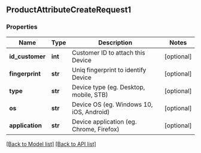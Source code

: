 ## ProductAttributeCreateRequest1

### Properties
Name | Type | Description | Notes
------------ | ------------- | ------------- | -------------
**id_customer** | **int** | Customer ID to attach this Device | [optional] 
**fingerprint** | **str** | Uniq fingerprint to identify Device | [optional] 
**type** | **str** | Device type (eg. Desktop, mobile, STB) | [optional] 
**os** | **str** | Device OS (eg. Windows 10, iOS, Android) | [optional] 
**application** | **str** | Device application (eg. Chrome, Firefox) | [optional] 

[[Back to Model list]](#documentation-for-models) [[Back to API list]](#documentation-for-api-endpoints)


